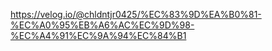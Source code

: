 https://velog.io/@chldntjr0425/%EC%83%9D%EA%B0%81-%EC%A0%95%EB%A6%AC%EC%9D%98-%EC%A4%91%EC%9A%94%EC%84%B1